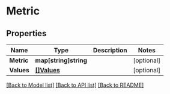 # Metric

## Properties

Name | Type | Description | Notes
------------ | ------------- | ------------- | -------------
**Metric** | **map[string]string** |  | [optional] 
**Values** | [**[]Values**](values.md) |  | [optional] 

[[Back to Model list]](../README.md#documentation-for-models) [[Back to API list]](../README.md#documentation-for-api-endpoints) [[Back to README]](../README.md)


